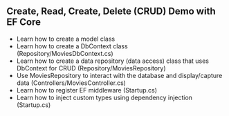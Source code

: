 ﻿## Create, Read, Create, Delete (CRUD) Demo with EF Core

* Learn how to create a model class
* Learn how to create a DbContext class (Repository/MoviesDbContext.cs)
* Learn how to create a data repository (data access) class that uses DbContext for CRUD (Repository/MoviesRepository)
* Use MoviesRepository to interact with the database and display/capture data (Controllers/MoviesController.cs)
* Learn how to register EF middleware (Startup.cs)
* Learn how to inject custom types using dependency injection (Startup.cs)